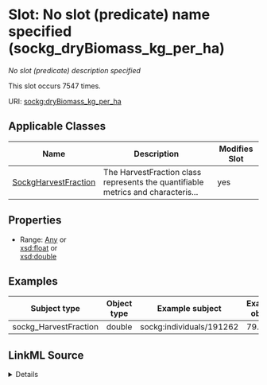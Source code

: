 

# Slot: No slot (predicate) name specified (sockg_dryBiomass_kg_per_ha)


_No slot (predicate) description specified_






This slot occurs 7547 times.


URI: [sockg:dryBiomass_kg_per_ha](https://idir.uta.edu/sockg-ontology/docs/dryBiomass_kg_per_ha)



<!-- no inheritance hierarchy -->





## Applicable Classes

| Name | Description | Modifies Slot |
| --- | --- | --- |
| [SockgHarvestFraction](../classes/SockgHarvestFraction.md) | The HarvestFraction class represents the quantifiable metrics and characteris... |  yes  |







## Properties

* Range: [Any](../classes/Any.md)&nbsp;or&nbsp;<br />[xsd:float](http://www.w3.org/2001/XMLSchema#float)&nbsp;or&nbsp;<br />[xsd:double](http://www.w3.org/2001/XMLSchema#double)






## Examples

| Subject type | Object type | Example subject | Example object | Occurrences |
| --- | --- | --- | --- | --- |
| sockg_HarvestFraction | double | sockg:individuals/191262 | 79.6 | 7547 |




## LinkML Source

<details>

```yaml
name: sockg_dryBiomass_kg_per_ha
annotations:
  count:
    tag: count
    value: 7547
description: No slot (predicate) description specified
title: No slot (predicate) name specified
examples:
- object:
    example_object: '79.6'
    example_object_type: double
    example_predicate: sockg:dryBiomass_kg_per_ha
    example_subject: sockg:individuals/191262
    example_subject_type: sockg_HarvestFraction
from_schema: soc-kg
rank: 1000
domain: sockg_HarvestFraction
slot_uri: sockg:dryBiomass_kg_per_ha
alias: sockg_dryBiomass_kg_per_ha
domain_of:
- sockg_HarvestFraction
range: Any
any_of:
- range: float
- range: double

```
</details>